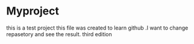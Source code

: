 # Myproject
this is a test project
this file was created to learn github .I want to change repasetory and see the result.
third edition
